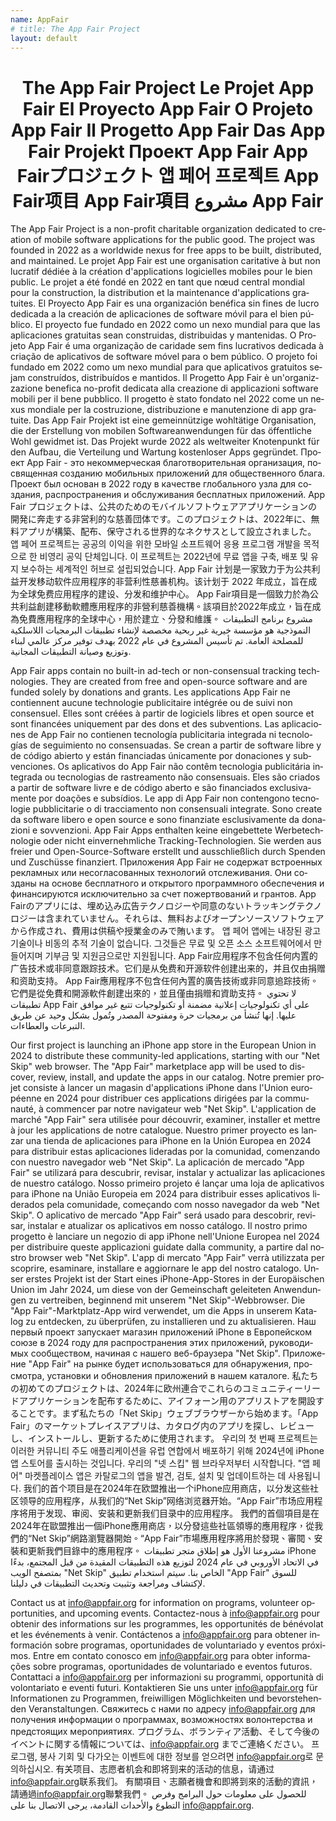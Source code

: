 ```yaml
---
name: AppFair
# title: The App Fair Project
layout: default
---
```


<p align="center">
<!-- <img alt="The App Fair logo" align="center" style="height: 40vh;" src="appfair-icon.svg" /> -->
<h1 style="text-align: center;">
<span lang="en">The App Fair Project</span>
<span lang="fr">Le Projet App Fair</span>
<span lang="es">El Proyecto App Fair</span>
<span lang="pt">O Projeto App Fair</span>
<span lang="it">Il Progetto App Fair</span>
<span lang="de">Das App Fair Projekt</span>
<span lang="ru">Проект App Fair</span>
<span lang="ja">App Fairプロジェクト</span>
<span lang="ko">앱 페어 프로젝트</span>
<span lang="zh-cn">App Fair项目</span>
<span lang="zh-tw">App Fair項目</span>
<span lang="ar">مشروع App Fair</span>
</h1>
</p>

<!-- 
    Translate the following HTML (preserving the trademark "App Fair") from English into French, Spanish, Portuguese, Italian, German, Russian, Japanese, Korean, Chinese, and Arabic:
-->

<span lang="en">The App Fair Project is a non-profit charitable organization dedicated to creation of mobile software applications for the public good. The project was founded in 2022 as a worldwide nexus for free apps to be built, distributed, and maintained.</span>
<span lang="fr">Le projet App Fair est une organisation caritative à but non lucratif dédiée à la création d'applications logicielles mobiles pour le bien public. Le projet a été fondé en 2022 en tant que nœud central mondial pour la construction, la distribution et la maintenance d'applications gratuites.</span>
<span lang="es">El Proyecto App Fair es una organización benéfica sin fines de lucro dedicada a la creación de aplicaciones de software móvil para el bien público. El proyecto fue fundado en 2022 como un nexo mundial para que las aplicaciones gratuitas sean construidas, distribuidas y mantenidas.</span>
<span lang="pt">O Projeto App Fair é uma organização de caridade sem fins lucrativos dedicada à criação de aplicativos de software móvel para o bem público. O projeto foi fundado em 2022 como um nexo mundial para que aplicativos gratuitos sejam construídos, distribuídos e mantidos.</span>
<span lang="it">Il Progetto App Fair è un'organizzazione benefica no-profit dedicata alla creazione di applicazioni software mobili per il bene pubblico. Il progetto è stato fondato nel 2022 come un nexus mondiale per la costruzione, distribuzione e manutenzione di app gratuite.</span>
<span lang="de">Das App Fair Projekt ist eine gemeinnützige wohltätige Organisation, die der Erstellung von mobilen Softwareanwendungen für das öffentliche Wohl gewidmet ist. Das Projekt wurde 2022 als weltweiter Knotenpunkt für den Aufbau, die Verteilung und Wartung kostenloser Apps gegründet.</span>
<span lang="ru">Проект App Fair - это некоммерческая благотворительная организация, посвященная созданию мобильных приложений для общественного блага. Проект был основан в 2022 году в качестве глобального узла для создания, распространения и обслуживания бесплатных приложений.</span>
<span lang="ja">App Fair プロジェクトは、公共のためのモバイルソフトウェアアプリケーションの開発に奔走する非営利的な慈善団体です。このプロジェクトは、2022年に、無料アプリが構築、配布、保守される世界的なネクサスとして設立されました。</span>
<span lang="ko">앱 페어 프로젝트는 공공의 이익을 위한 모바일 소프트웨어 응용 프로그램 개발을 목적으로 한 비영리 공익 단체입니다. 이 프로젝트는 2022년에 무료 앱을 구축, 배포 및 유지 보수하는 세계적인 허브로 설립되었습니다.</span>
<span lang="zh-cn">App Fair 计划是一家致力于为公共利益开发移动软件应用程序的非营利性慈善机构。该计划于 2022 年成立，旨在成为全球免费应用程序的建设、分发和维护中心。</span>
<span lang="zh-tw">App Fair項目是一個致力於為公共利益創建移動軟體應用程序的非營利慈善機構。該項目於2022年成立，旨在成為免費應用程序的全球中心，用於建立、分發和維護。</span>
<span lang="ar">مشروع برنامج التطبيقات النموذجية هو مؤسسة خيرية غير ربحية مخصصة لإنشاء تطبيقات البرمجيات اللاسلكية للمصلحة العامة. تم تأسيس المشروع في عام 2022 بهدف توفير مركز عالمي لبناء وتوزيع وصيانة التطبيقات المجانية.</span>


<span lang="en">App Fair apps contain no built-in ad-tech or non-consensual tracking technologies. They are created from free and open-source software and are funded solely by donations and grants.</span>
<span lang="fr">Les applications App Fair ne contiennent aucune technologie publicitaire intégrée ou de suivi non consensuel. Elles sont créées à partir de logiciels libres et open source et sont financées uniquement par des dons et des subventions.</span>
<span lang="es">Las aplicaciones de App Fair no contienen tecnología publicitaria integrada ni tecnologías de seguimiento no consensuadas. Se crean a partir de software libre y de código abierto y están financiadas únicamente por donaciones y subvenciones.</span>
<span lang="pt">Os aplicativos do App Fair não contêm tecnologia publicitária integrada ou tecnologias de rastreamento não consensuais. Eles são criados a partir de software livre e de código aberto e são financiados exclusivamente por doações e subsídios.</span>
<span lang="it">Le app di App Fair non contengono tecnologie pubblicitarie o di tracciamento non consensuali integrate. Sono create da software libero e open source e sono finanziate esclusivamente da donazioni e sovvenzioni.</span>
<span lang="de">App Fair Apps enthalten keine eingebettete Werbetechnologie oder nicht einvernehmliche Tracking-Technologien. Sie werden aus freier und Open-Source-Software erstellt und ausschließlich durch Spenden und Zuschüsse finanziert.</span>
<span lang="ru">Приложения App Fair не содержат встроенных рекламных или несогласованных технологий отслеживания. Они созданы на основе бесплатного и открытого программного обеспечения и финансируются исключительно за счет пожертвований и грантов.</span>
<span lang="ja">App Fairのアプリには、埋め込み広告テクノロジーや同意のないトラッキングテクノロジーは含まれていません。それらは、無料およびオープンソースソフトウェアから作成され、費用は供稿や授業金のみで賄います。</span>
<span lang="ko">앱 페어 앱에는 내장된 광고 기술이나 비동의 추적 기술이 없습니다. 그것들은 무료 및 오픈 소스 소프트웨어에서 만들어지며 기부금 및 지원금으로만 지원됩니다.</span>
<span lang="zh-cn">App Fair应用程序不包含任何内置的广告技术或非同意跟踪技术。它们是从免费和开源软件创建出来的，并且仅由捐赠和资助支持。</span>
<span lang="zh-tw">App Fair應用程序不包含任何內置的廣告技術或非同意追踪技術。它們是從免費和開源軟件創建出來的，並且僅由捐贈和資助支持。</span>
<span lang="ar">لا تحتوي تطبيقات App Fair على أي تكنولوجيات إعلانية مضمنة أو تكنولوجيات تتبع غير موافق عليها. إنها تُنشأ من برمجيات حرة ومفتوحة المصدر وتُمول بشكل وحيد عن طريق التبرعات والعطاءات.</span>


<span lang="en">Our first project is launching an iPhone app store in the European Union in 2024 to distribute these community-led applications, starting with our "Net Skip" web browser. The "App Fair" marketplace app will be used to discover, review, install, and update the apps in our catalog.</span>
<span lang="fr">Notre premier projet consiste à lancer un magasin d'applications iPhone dans l'Union européenne en 2024 pour distribuer ces applications dirigées par la communauté, à commencer par notre navigateur web "Net Skip". L'application de marché "App Fair" sera utilisée pour découvrir, examiner, installer et mettre à jour les applications de notre catalogue.</span>
<span lang="es">Nuestro primer proyecto es lanzar una tienda de aplicaciones para iPhone en la Unión Europea en 2024 para distribuir estas aplicaciones lideradas por la comunidad, comenzando con nuestro navegador web "Net Skip". La aplicación de mercado "App Fair" se utilizará para descubrir, revisar, instalar y actualizar las aplicaciones de nuestro catálogo.</span>
<span lang="pt">Nosso primeiro projeto é lançar uma loja de aplicativos para iPhone na União Europeia em 2024 para distribuir esses aplicativos liderados pela comunidade, começando com nosso navegador da web "Net Skip". O aplicativo de mercado "App Fair" será usado para descobrir, revisar, instalar e atualizar os aplicativos em nosso catálogo.</span>
<span lang="it">Il nostro primo progetto è lanciare un negozio di app iPhone nell'Unione Europea nel 2024 per distribuire queste applicazioni guidate dalla community, a partire dal nostro browser web "Net Skip". L'app di mercato "App Fair" verrà utilizzata per scoprire, esaminare, installare e aggiornare le app del nostro catalogo.</span>
<span lang="de">Unser erstes Projekt ist der Start eines iPhone-App-Stores in der Europäischen Union im Jahr 2024, um diese von der Gemeinschaft geleiteten Anwendungen zu vertreiben, beginnend mit unserem "Net Skip"-Webbrowser. Die "App Fair"-Marktplatz-App wird verwendet, um die Apps in unserem Katalog zu entdecken, zu überprüfen, zu installieren und zu aktualisieren.</span>
<span lang="ru">Наш первый проект запускает магазин приложений iPhone в Европейском союзе в 2024 году для распространения этих приложений, руководимых сообществом, начиная с нашего веб-браузера "Net Skip". Приложение "App Fair" на рынке будет использоваться для обнаружения, просмотра, установки и обновления приложений в нашем каталоге.</span>
<span lang="ja">私たちの初めてのプロジェクトは、2024年に欧州連合でこれらのコミュニティーリードアプリケーションを配布するために、アイフォーン用のアプリストアを開設することです。まず私たちの「Net Skip」ウェブブラウザーから始めます。「App Fair」のマーケットプレイスアプリは、カタログ内のアプリを探し、レビューし、インストールし、更新するために使用されます。</span>
<span lang="ko">우리의 첫 번째 프로젝트는 이러한 커뮤니티 주도 애플리케이션을 유럽 연합에서 배포하기 위해 2024년에 iPhone 앱 스토어를 출시하는 것입니다. 우리의 "넷 스킵" 웹 브라우저부터 시작합니다. "앱 페어" 마켓플레이스 앱은 카탈로그의 앱을 발견, 검토, 설치 및 업데이트하는 데 사용됩니다.</span>
<span lang="zh-cn">我们的首个项目是在2024年在欧盟推出一个iPhone应用商店，以分发这些社区领导的应用程序，从我们的“Net Skip”网络浏览器开始。“App Fair”市场应用程序将用于发现、审阅、安装和更新我们目录中的应用程序。</span>
<span lang="zh-tw">我們的首個項目是在2024年在歐盟推出一個iPhone應用商店，以分發這些社區領導的應用程序，從我們的“Net Skip”網路瀏覽器開始。“App Fair”市場應用程序將用於發現、審閱、安裝和更新我們目錄中的應用程序。</span>
<span lang="ar">مشروعنا الأول هو إطلاق متجر تطبيقات iPhone في الاتحاد الأوروبي في عام 2024 لتوزيع هذه التطبيقات المقيدة من قبل المجتمع، بدءًا بمتصفح الويب "Net Skip" الخاص بنا. سيتم استخدام تطبيق "App Fair" للسوق لإكتشاف ومراجعة وتثبيت وتحديث التطبيقات في دليلنا.</span>


<span lang="en">Contact us at <a href="mailto:info@appfair.org">info@appfair.org</a> for information on programs, volunteer opportunities, and upcoming events.</span>
<span lang="fr">Contactez-nous à <a href="mailto:info@appfair.org">info@appfair.org</a> pour obtenir des informations sur les programmes, les opportunités de bénévolat et les événements à venir.</span>
<span lang="es">Contáctenos a <a href="mailto:info@appfair.org">info@appfair.org</a> para obtener información sobre programas, oportunidades de voluntariado y eventos próximos.</span>
<span lang="pt">Entre em contato conosco em <a href="mailto:info@appfair.org">info@appfair.org</a> para obter informações sobre programas, oportunidades de voluntariado e eventos futuros.</span>
<span lang="it">Contattaci a <a href="mailto:info@appfair.org">info@appfair.org</a> per informazioni su programmi, opportunità di volontariato e eventi futuri.</span>
<span lang="de">Kontaktieren Sie uns unter <a href="mailto:info@appfair.org">info@appfair.org</a> für Informationen zu Programmen, freiwilligen Möglichkeiten und bevorstehenden Veranstaltungen.</span>
<span lang="ru">Свяжитесь с нами по адресу <a href="mailto:info@appfair.org">info@appfair.org</a> для получения информации о программах, возможностях волонтерства и предстоящих мероприятиях.</span>
<span lang="ja">プログラム、ボランティア活動、そして今後のイベントに関する情報については、<a href="mailto:info@appfair.org">info@appfair.org</a> までご連絡ください。</span>
<span lang="ko">프로그램, 봉사 기회 및 다가오는 이벤트에 대한 정보를 얻으려면 <a href="mailto:info@appfair.org">info@appfair.org</a>로 문의하십시오.</span>
<span lang="zh-cn">有关项目、志愿者机会和即将到来的活动的信息，请通过<a href="mailto:info@appfair.org">info@appfair.org</a>联系我们。</span>
<span lang="zh-tw">有關項目、志願者機會和即將到來的活動的資訊，請通過<a href="mailto:info@appfair.org">info@appfair.org</a>聯繫我們。</span>
<span lang="ar">للحصول على معلومات حول البرامج وفرص التطوع والأحداث القادمة، يرجى الاتصال بنا على <a href="mailto:info@appfair.org">info@appfair.org</a>.</span>
